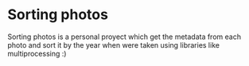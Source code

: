 # Sorting photos
Sorting photos is a personal proyect which get the metadata from each photo and sort it by the year when were taken using libraries like multiprocessing :)  
